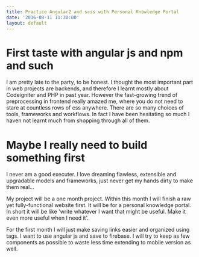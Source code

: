```yaml
---
title: Practice Angular2 and scss with Personal Knowledge Portal
date: '2016-08-11 11:30:00'
layout: default
---
```

# First taste with angular js and npm and such
I am pretty late to the party, to be honest. I thought the most important part in web projects are backends, and therefore I learnt mostly about Codeigniter and PHP in past year. However the fast-growing trend of preprocessing in frontend really amazed me, where you do not need to stare at countless rows of css anywhere. There are so many choices of tools, frameworks and workflows. In fact I have been hesitating so much I haven not learnt much from shopping through all of them.

# Maybe I really need to build something first
I never am a good executer. I love dreaming flawless, extensible and upgradable models and frameworks, just never get my hands dirty to make them real...

My project will be a one month project. Within this month I will finish a raw yet fully-functional website first.
It will be for a personal knowledge portal. In short it will be like 'write whatever I want that might be useful. Make it even more useful when I need it'.

For the first month I will just make saving links easier and organized using tags. I want to use angular js and save to firebase. I will try to keep as few components as possible to waste less time extending to mobile version as well.